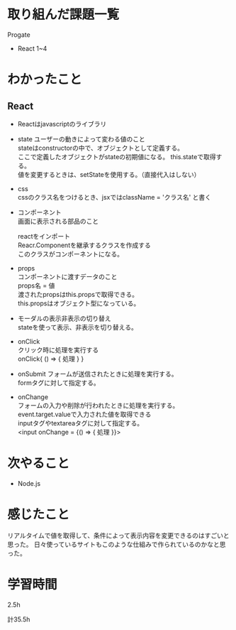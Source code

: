 # 取り組んだ課題一覧
Progate
* React 1~4
# わかったこと
## React
* Reactはjavascriptのライブラリ
* state
	ユーザーの動きによって変わる値のこと  
	stateはconstructorの中で、オブジェクトとして定義する。  
	ここで定義したオブジェクトがstateの初期値になる。
	this.stateで取得する。  
	値を変更するときは、setStateを使用する。（直接代入はしない）  
* css  
	cssのクラス名をつけるとき、jsxではclassName = 'クラス名' と書く 
* コンポーネント  
	画面に表示される部品のこと
  
	reactをインポート  
	Reacr.Componentを継承するクラスを作成する  
	このクラスがコンポーネントになる。  
* props  
	コンポーネントに渡すデータのこと  
	props名 = 値  
	渡されたpropsはthis.propsで取得できる。  
	this.propsはオブジェクト型になっている。 
* モーダルの表示非表示の切り替え   
	stateを使って表示、非表示を切り替える。 
* onClick  
	クリック時に処理を実行する  
	onClick{ () ⇒ { 処理 } }  
* onSubmit 
	フォームが送信されたときに処理を実行する。  
	formタグに対して指定する。  
	<form onSubmit = {() ⇒ { 処理 }}>   
* onChange  
	フォームの入力や削除が行われたときに処理を実行する。  
	event.target.valueで入力された値を取得できる  
	inputタグやtextareaタグに対して指定する。  
	<input onChange = {() => { 処理 }}>  
# 次やること
* Node.js
# 感じたこと
リアルタイムで値を取得して、条件によって表示内容を変更できるのはすごいと思った。
日々使っているサイトもこのような仕組みで作られているのかなと思った。
# 学習時間
2.5h

計35.5h
